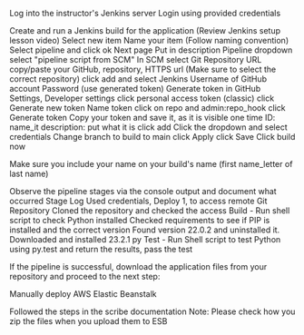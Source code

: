 Log into the instructor's Jenkins server
	Login using provided credentials

Create and run a Jenkins build for the application (Review Jenkins setup lesson video)
	Select new item
	Name your item (Follow naming convention)
	Select pipeline and click ok
	Next page
	Put in description 
	Pipeline dropdown select "pipeline script from SCM"
		In SCM select Git
		Repository URL copy/paste your GitHub, repository, HTTPS url (Make sure to select the correct repository)
			click add and select Jenkins
				Username of GitHub account
				Password (use generated token)
					Generate token in GitHub
					Settings, Developer settings
					click personal access token (classic)
					click Generate new token
						Name token
						click on repo and admin:repo_hook
						click Generate token
					Copy your token and save it, as it is visible one time
					ID: name_it
					description: put what it is
					click add
			Click the dropdown and select credentials
			Change branch to build to main
			click Apply
			click Save
	Click build now
		
Make sure you include your name on your build's name (first name_letter of last name)

Observe the pipeline stages via the console output and document what occurred
	Stage Log Used credentials, Deploy 1, to access remote Git Repository Cloned the repository and checked the access
	Build - Run shell script to check Python installed Checked requirements to see if PIP is installed and the correct version Found version 22.0.2 and uninstalled it. Downloaded and   installed 23.2.1 py
	Test - Run Shell script to test Python using py.test and return the results, pass the test

If the pipeline is successful, download the application files from your repository and proceed to the next step:

Manually deploy AWS Elastic Beanstalk

Followed the steps in the scribe documentation 
	Note: Please check how you zip the files when you upload them to ESB
